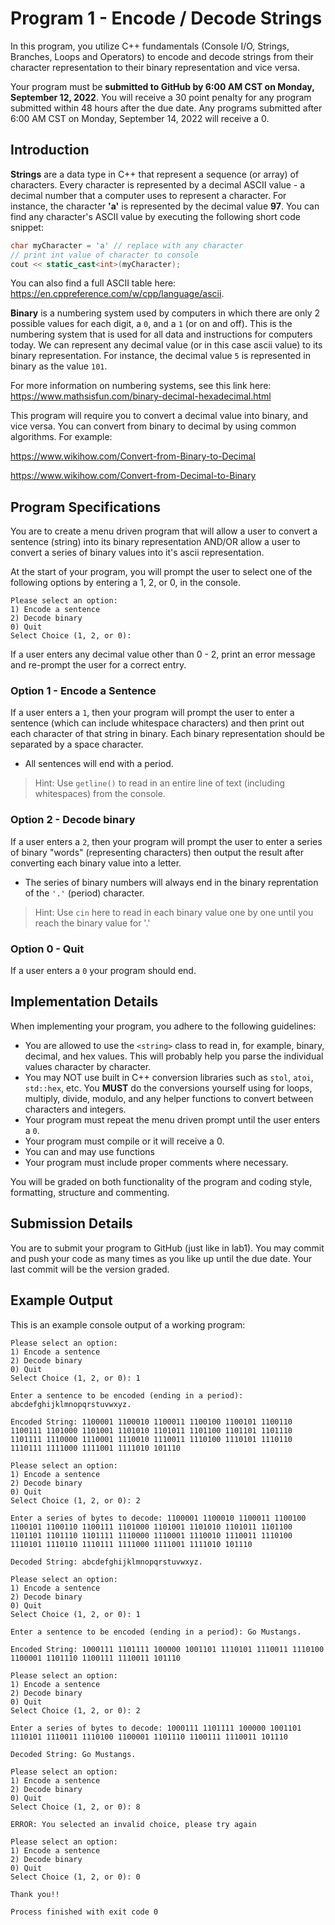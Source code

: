 # Program 1 - Encode / Decode Strings
In this program, you utilize C++ fundamentals (Console I/O, Strings, Branches, Loops and Operators) to encode and decode strings from their character representation to their binary representation and vice versa. 

Your program must be **submitted to GitHub by 6:00 AM CST on Monday, September 12, 2022**. You will receive a 30 point penalty for any program submitted within 48 hours after the due date. Any programs submitted after 6:00 AM CST on Monday, September 14, 2022 will receive a 0.

## Introduction
**Strings** are a data type in C++ that represent a sequence (or array) of characters. Every character is represented by a decimal ASCII value - a decimal number that a computer uses to represent a character. For instance, the character **'a'** is represented by the decimal value **97**. You can find any character's ASCII value by executing the following short code snippet: 

```c++
char myCharacter = 'a' // replace with any character
// print int value of character to console
cout << static_cast<int>(myCharacter); 
```

You can also find a full ASCII table here: https://en.cppreference.com/w/cpp/language/ascii.

**Binary** is a numbering system used by computers in which there are only 2 possible values for each digit, a `0`, and a `1` (or on and off). This is the numbering system that is used for all data and instructions for computers today. We can represent any decimal value (or in this case ascii value) to its binary representation. For instance, the decimal value `5` is represented in binary as the value `101`.  

For more information on numbering systems, see this link here: https://www.mathsisfun.com/binary-decimal-hexadecimal.html

This program will require you to convert a decimal value into binary, and vice versa. You can convert from binary to decimal by using common algorithms. For example:

https://www.wikihow.com/Convert-from-Binary-to-Decimal

https://www.wikihow.com/Convert-from-Decimal-to-Binary

## Program Specifications
You are to create a menu driven program that will allow a user to convert a sentence (string) into its binary representation AND/OR allow a user to convert a series of binary values into it's ascii representation. 

At the start of your program, you will prompt the user to select one of the following options by entering a 1, 2, or 0, in the console. 

```
Please select an option: 
1) Encode a sentence
2) Decode binary
0) Quit
Select Choice (1, 2, or 0):
```

If a user enters any decimal value other than 0 - 2, print an error message and re-prompt the user for a correct entry. 

### Option 1 - Encode a Sentence
If a user enters a `1`, then your program will prompt the user to enter a sentence (which can include whitespace characters) and then print out each character of that string in binary. Each binary representation should be separated by a space character. 
- All sentences will end with a period.

> Hint: Use `getline()` to read in an entire line of text (including whitespaces) from the console.

### Option 2 - Decode binary
If a user enters a `2`, then your program will prompt the user to enter a series of binary "words" (representing characters) then output the result after converting each binary value into a letter. 
- The series of binary numbers will always end in the binary reprentation of the `'.'` (period) character.

> Hint: Use `cin` here to read in each binary value one by one until you reach the binary value for '.' 

### Option 0 - Quit
If a user enters a `0` your program should end.


## Implementation Details
When implementing your program, you adhere to the following guidelines:
- You are allowed to use the `<string>` class to read in, for example, binary, decimal, and hex values.  This will probably help you parse the individual values character by character.
- You may NOT use built in C++ conversion libraries such as `stol`, `atoi`, `std::hex`, etc.  You **MUST** do the conversions yourself using for loops, multiply, divide, modulo, and any helper functions to convert between characters and integers.
- Your program must repeat the menu driven prompt until the user enters a `0`. 
- Your program must compile or it will receive a 0.
- You can and may use functions 
- Your program must include proper comments where necessary.

You will be graded on both functionality of the program and coding style, formatting, structure and commenting.

## Submission Details
You are to submit your program to GitHub (just like in lab1). You may commit and push your code as many times as you like up until the due date. Your last commit will be the version graded.

## Example Output
This is an example console output of a working program: 
```
Please select an option: 
1) Encode a sentence
2) Decode binary
0) Quit
Select Choice (1, 2, or 0): 1

Enter a sentence to be encoded (ending in a period): abcdefghijklmnopqrstuvwxyz.

Encoded String: 1100001 1100010 1100011 1100100 1100101 1100110 1100111 1101000 1101001 1101010 1101011 1101100 1101101 1101110 1101111 1110000 1110001 1110010 1110011 1110100 1110101 1110110 1110111 1111000 1111001 1111010 101110 

Please select an option: 
1) Encode a sentence
2) Decode binary
0) Quit
Select Choice (1, 2, or 0): 2

Enter a series of bytes to decode: 1100001 1100010 1100011 1100100 1100101 1100110 1100111 1101000 1101001 1101010 1101011 1101100 1101101 1101110 1101111 1110000 1110001 1110010 1110011 1110100 1110101 1110110 1110111 1111000 1111001 1111010 101110

Decoded String: abcdefghijklmnopqrstuvwxyz.

Please select an option: 
1) Encode a sentence
2) Decode binary
0) Quit
Select Choice (1, 2, or 0): 1

Enter a sentence to be encoded (ending in a period): Go Mustangs.

Encoded String: 1000111 1101111 100000 1001101 1110101 1110011 1110100 1100001 1101110 1100111 1110011 101110 

Please select an option: 
1) Encode a sentence
2) Decode binary
0) Quit
Select Choice (1, 2, or 0): 2

Enter a series of bytes to decode: 1000111 1101111 100000 1001101 1110101 1110011 1110100 1100001 1101110 1100111 1110011 101110 

Decoded String: Go Mustangs.

Please select an option: 
1) Encode a sentence
2) Decode binary
0) Quit
Select Choice (1, 2, or 0): 8

ERROR: You selected an invalid choice, please try again

Please select an option: 
1) Encode a sentence
2) Decode binary
0) Quit
Select Choice (1, 2, or 0): 0

Thank you!!

Process finished with exit code 0
```

